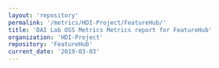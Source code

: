 ```yaml
---
layout: 'repository'
permalink: '/metrics/HDI-Project/FeatureHub/'
title: 'DAI Lab OSS Metrics Metrics report for FeatureHub'
organization: 'HDI-Project'
repository: 'FeatureHub'
current_date: '2019-03-03'
---
```

